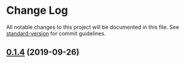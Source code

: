 # Change Log

All notable changes to this project will be documented in this file. See [standard-version](https://github.com/conventional-changelog/standard-version) for commit guidelines.

## [0.1.4](https://github.com/krobkrong/resources-utilities/compare/v0.1.3...v0.1.4) (2019-09-26)
